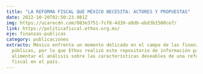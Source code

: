 ```yaml
---
title: "LA REFORMA FISCAL QUE MÉXICO NECESITA: ACTORES Y PROPUESTAS"
date: 2022-10-20T02:50:23.981Z
img: https://ucarecdn.com/083e3751-fcf8-4d39-a9db-ebd3b1500ce7/
link: https://politicafiscal.ethos.org.mx/
eje: finanzas-publicas
category: publicaciones
extracto: México enfrenta un momento delicado en el campo de las finanzas
  públicas, por lo que Ethos realizó este repositorio de información para
  alimentar el análisis sobre las características deseables de una reforma
  fiscal en el país.
---
```

